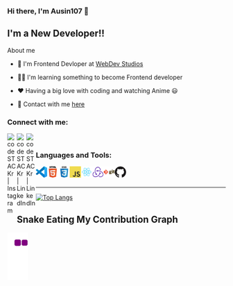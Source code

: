 ### Hi there, I'm Ausin107 👋 


## I'm a New Developer!!
About me

- 💼 I'm Frontend Devloper at [WebDev Studios][workplace]

- 👨‍💻 I'm learning something to become Frontend developer

- ❤ Having a big love with coding and watching Anime 😃  

- 💬 Contact with me [here][facebook]

### Connect with me:
[<img align="left" alt="codeSTACKr | Instagram" width="22px" src="https://cdn.jsdelivr.net/npm/simple-icons@3.13.0/icons/facebook.svg" />][facebook]
[<img align="left" alt="codeSTACKr | LinkedIn" width="22px" src="https://cdn.jsdelivr.net/npm/simple-icons@v3/icons/linkedin.svg" />][linkedin]
[<img align="left" alt="codeSTACKr | LinkedIn" width="22px" src="https://cdn.jsdelivr.net/npm/simple-icons@3.13.0/icons/stackoverflow.svg" />][stackoverflow]
<br />

### Languages and Tools:

<img align="left" alt="Visual Studio Code" width="26px" src="https://raw.githubusercontent.com/github/explore/80688e429a7d4ef2fca1e82350fe8e3517d3494d/topics/visual-studio-code/visual-studio-code.png" />
<img align="left" alt="HTML5" width="26px" src="https://raw.githubusercontent.com/github/explore/80688e429a7d4ef2fca1e82350fe8e3517d3494d/topics/html/html.png" />
<img align="left" alt="CSS3" width="26px" src="https://raw.githubusercontent.com/github/explore/80688e429a7d4ef2fca1e82350fe8e3517d3494d/topics/css/css.png" />
<img align="left" alt="JavaScript" width="26px" src="https://raw.githubusercontent.com/github/explore/80688e429a7d4ef2fca1e82350fe8e3517d3494d/topics/javascript/javascript.png" />
<img align="left" alt="React" width="26px" src="https://raw.githubusercontent.com/github/explore/80688e429a7d4ef2fca1e82350fe8e3517d3494d/topics/react/react.png" />
<img align="left" alt="Redux" width="26px" src="https://raw.githubusercontent.com/github/explore/80688e429a7d4ef2fca1e82350fe8e3517d3494d/topics/redux/redux.png" />
<img align="left" alt="Git" width="26px" src="https://raw.githubusercontent.com/github/explore/80688e429a7d4ef2fca1e82350fe8e3517d3494d/topics/git/git.png" />
<img align="left" alt="GitHub" width="26px" src="https://raw.githubusercontent.com/github/explore/78df643247d429f6cc873026c0622819ad797942/topics/github/github.png" />

<br />
<br />


<!-- ### 📕 Latest Blog Posts -->

<!-- BLOG-POST-LIST:START -->
<!-- BLOG-POST-LIST:END -->

---
[![Top Langs](https://github-readme-stats.vercel.app/api/top-langs/?username=ausin107&layout=compact)](https://github.com/anuraghazra/github-readme-stats)

[linkedin]: https://linkedin.com/in/quinguyen107
[facebook]: https://www.facebook.com/quinguyen107
[stackoverflow]: https://stackoverflow.com/users/16989659/ausin
[workplace]: https://www.facebook.com/webdevstudios.org

## Snake Eating My Contribution Graph
![snake gif](https://github.com/ausin107/ausin107/blob/output/github-contribution-grid-snake.gif)
